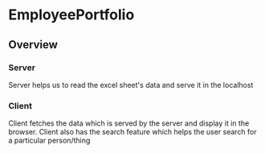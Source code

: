 # EmployeePortfolio

## Overview

### Server
Server helps us to read the excel sheet's data and serve it in the localhost

### Client
Client fetches the data which is served by the server and display it in the browser.
Client also has the search feature which helps the user search for a particular person/thing
